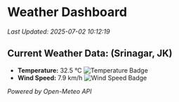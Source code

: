 
# Weather Dashboard

_Last Updated: 2025-07-02 10:12:19_

## Current Weather Data: (Srinagar, JK)
- **Temperature:** 32.5 °C ![Temperature Badge](https://img.shields.io/badge/Temperature-High%20Temp-orange)
- **Wind Speed:** 7.9 km/h ![Wind Speed Badge](https://img.shields.io/badge/Wind%20Speed-Light%20Wind-blue)

*Powered by Open-Meteo API*
